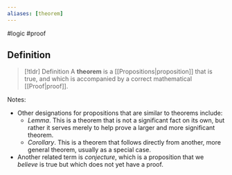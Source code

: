 ```yaml
---
aliases: [theorem]
--- 
```


#logic #proof

## Definition 

> [!tldr] Definition
> A **theorem** is a [[Propositions|proposition]] that is true, and which is accompanied by a correct mathematical [[Proof|proof]]. 

Notes: 
- Other designations for propositions that are similar to theorems include: 
	- *Lemma*. This is a theorem that is not a significant fact on its own, but rather it serves merely to help prove a larger and more significant theorem. 
	- *Corollary*. This is a theorem that follows directly from another, more general theorem, usually as a special case. 
- Another related term is *conjecture*, which is a proposition that we *believe* is true but which does not yet have a proof. 

